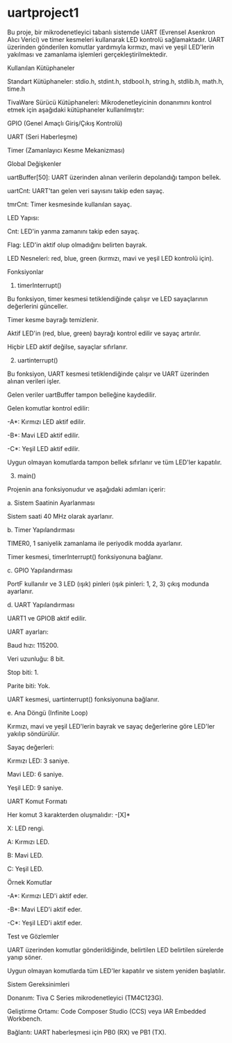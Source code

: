 # uartproject1
Bu proje, bir mikrodenetleyici tabanlı sistemde UART (Evrensel Asenkron Alıcı Verici) ve timer kesmeleri kullanarak LED kontrolü sağlamaktadır. UART üzerinden gönderilen komutlar yardımıyla kırmızı, mavi ve yeşil LED'lerin yakılması ve zamanlama işlemleri gerçekleştirilmektedir.

Kullanılan Kütüphaneler

Standart Kütüphaneler: stdio.h, stdint.h, stdbool.h, string.h, stdlib.h, math.h, time.h

TivaWare Sürücü Kütüphaneleri: Mikrodenetleyicinin donanımını kontrol etmek için aşağıdaki kütüphaneler kullanılmıştır:

GPIO (Genel Amaçlı Giriş/Çıkış Kontrolü)

UART (Seri Haberleşme)

Timer (Zamanlayıcı Kesme Mekanizması)

Global Değişkenler

uartBuffer[50]: UART üzerinden alınan verilerin depolandığı tampon bellek.

uartCnt: UART'tan gelen veri sayısını takip eden sayaç.

tmrCnt: Timer kesmesinde kullanılan sayaç.

LED Yapısı:

Cnt: LED'in yanma zamanını takip eden sayaç.

Flag: LED'in aktif olup olmadığını belirten bayrak.

LED Nesneleri: red, blue, green (kırmızı, mavi ve yeşil LED kontrolü için).

Fonksiyonlar

1. timerInterrupt()

Bu fonksiyon, timer kesmesi tetiklendiğinde çalışır ve LED sayaçlarının değerlerini günceller.

Timer kesme bayrağı temizlenir.

Aktif LED'in (red, blue, green) bayrağı kontrol edilir ve sayaç artırılır.

Hiçbir LED aktif değilse, sayaçlar sıfırlanır.

2. uartinterrupt()

Bu fonksiyon, UART kesmesi tetiklendiğinde çalışır ve UART üzerinden alınan verileri işler.

Gelen veriler uartBuffer tampon belleğine kaydedilir.

Gelen komutlar kontrol edilir:

-A*: Kırmızı LED aktif edilir.

-B*: Mavi LED aktif edilir.

-C*: Yeşil LED aktif edilir.

Uygun olmayan komutlarda tampon bellek sıfırlanır ve tüm LED'ler kapatılır.

3. main()

Projenin ana fonksiyonudur ve aşağıdaki adımları içerir:

a. Sistem Saatinin Ayarlanması

Sistem saati 40 MHz olarak ayarlanır.

b. Timer Yapılandırması

TIMER0, 1 saniyelik zamanlama ile periyodik modda ayarlanır.

Timer kesmesi, timerInterrupt() fonksiyonuna bağlanır.

c. GPIO Yapılandırması

PortF kullanılır ve 3 LED (ışık) pinleri (ışık pinleri: 1, 2, 3) çıkış modunda ayarlanır.

d. UART Yapılandırması

UART1 ve GPIOB aktif edilir.

UART ayarları:

Baud hızı: 115200.

Veri uzunluğu: 8 bit.

Stop biti: 1.

Parite biti: Yok.

UART kesmesi, uartinterrupt() fonksiyonuna bağlanır.

e. Ana Döngü (Infinite Loop)

Kırmızı, mavi ve yeşil LED'lerin bayrak ve sayaç değerlerine göre LED'ler yakılıp söndürülür.

Sayaç değerleri:

Kırmızı LED: 3 saniye.

Mavi LED: 6 saniye.

Yeşil LED: 9 saniye.

UART Komut Formatı

Her komut 3 karakterden oluşmalıdır: -[X]*

X: LED rengi.

A: Kırmızı LED.

B: Mavi LED.

C: Yeşil LED.

Örnek Komutlar

-A*: Kırmızı LED'i aktif eder.

-B*: Mavi LED'i aktif eder.

-C*: Yeşil LED'i aktif eder.

Test ve Gözlemler

UART üzerinden komutlar gönderildiğinde, belirtilen LED belirtilen sürelerde yanıp söner.

Uygun olmayan komutlarda tüm LED'ler kapatılır ve sistem yeniden başlatılır.

Sistem Gereksinimleri

Donanım: Tiva C Series mikrodenetleyici (TM4C123G).

Geliştirme Ortamı: Code Composer Studio (CCS) veya IAR Embedded Workbench.

Bağlantı: UART haberleşmesi için PB0 (RX) ve PB1 (TX).
